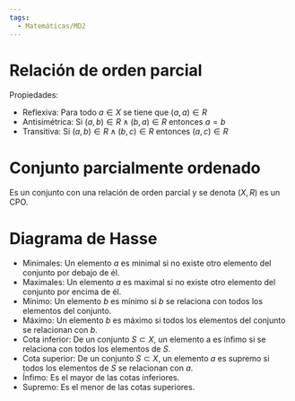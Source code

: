 ```yaml
---
tags:
  - Matemáticas/MD2
---
```

# Relación de orden parcial
Propiedades:
- Reflexiva: Para todo $a \in X$ se tiene que $(a,a) \in R$
- Antisimétrica: Si $(a,b) \in R \land (b,a) \in R$ entonces $a=b$
- Transitiva: Si $(a,b) \in R \land(b,c) \in R$ entonces $(a,c) \in R$
# Conjunto parcialmente ordenado
Es un conjunto con una relación de orden parcial y se denota $(X,R)$ es un CPO.
# Diagrama de Hasse
- Minimales: Un elemento $a$ es minimal si no existe otro elemento del conjunto por debajo de él.
- Maximales: Un elemento $a$ es maximal si no existe otro elemento del conjunto por encima de él.
- Mínimo: Un elemento $b$ es mínimo si $b$ se relaciona con todos los elementos del conjunto.
- Máximo: Un elemento $b$ es máximo si todos los elementos del conjunto se relacionan con $b$.
- Cota inferior: De un conjunto $S \subset X$, un elemento a es ínfimo si se relaciona con todos los elementos de $S$.
- Cota superior: De un conjunto $S \subset X$, un elemento $a$ es supremo si todos los elementos de $S$ se relacionan con $a$.
- Ínfimo: Es el mayor de las cotas inferiores.
- Supremo: Es el menor de las cotas superiores.